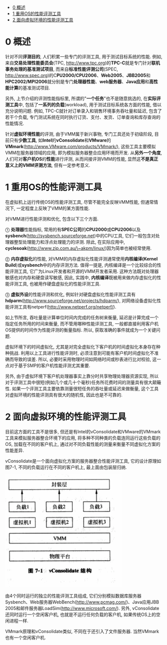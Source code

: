 
<!-- @import "[TOC]" {cmd="toc" depthFrom=1 depthTo=6 orderedList=false} -->

<!-- code_chunk_output -->

* [0 概述](#0-概述)
* [1 重用OS的性能评测工具](#1-重用os的性能评测工具)
* [2 面向虚拟环境的性能评测工具](#2-面向虚拟环境的性能评测工具)

<!-- /code_chunk_output -->

# 0 概述

针对不同**评测目的**, 人们积累一些专门的评测工具, 用于测试目标系统的性能. 例如, 来自**交易处理性能委员会**(TPC, http://www.tpc.org)的**TPC\-C**就是专门针对**联机事务处理的基准测试项目**, 而来自**标准性能评测公司**(SPEC, http://www.spec.org)的C**PU2000/CPU2006**、**Web2005**、**JBB2005**和**HPC2002/MPI2006**就分别是专门**处理器性能**、**web服务器**、**Java应用**和**高性能计算**的基准测试项目.

另外, 上节介绍的评测性能指标里, 所谓的"**一个任务**"也不是随意挑选的, 在**实际评测工具**中, 包括了**一系列的负载**(workload), 用于测试目标系统各方面的性能, 借以充分说明问题. 例如, TPC\-C就针对订单录入和销售环境事务吞吐量和延迟, 包含了若干个负载, 专门测试系统在同时执行订货、支付、发货、订单查询和库存查询的性能情况.

针对**虚拟环境性能**的评测, 由于VMM属于新兴事物, 专门工具还处于初级阶段, 目前只有**少数工具**, 如**Intel**的**vConsolidate**和**VMware**的**VMmark**(http://www.VMware.com/products/VMmark/), 这些工具主要模拟VMM在服务器领域的应用, 即为模拟服务器整合应用环境而开发. 从**另外一个角度**, 人们可对**客户机OS**的**性能**进行评测, 从而间接评测VMM的性能, 显然这**不是真正意义上的VMM评测方法**, 但有一定参考意义.

# 1 重用OS的性能评测工具

在虚拟机上运行传统OS的性能评测工具, 尽管不能完全反映VMM性能, 但通常情况下, 一定程度上反映了VMM的某方面性能. 

对VMM进行性能评测和优化, 包含以下三个方面.

⓵ **处理器**性能指标, 常用的有**SPEC公司**的**CPU2000**或**CPU2006**以及**sysbench**(http://sysbench.sourceforge.net)中的CPU工具, 它们一般包含对处理器整型处理能力和浮点处理能力的评测. 除此, 在实际应用中, **cyclesoak**(http://www.zip.com.au/\~akpm/linux/)因为简单也被经常使用.

⓶ **内存虚拟化**的性能, 对VMM的内存虚拟化性能评测通常使用**内核编译(Kernel Build**)或**sysbench**中的内存评测方法. 值得一提是, 内核编译是一个比较综合的性能评测工具, 它广为Linux开发者和开源的VMM开发者采用. 这种方法既对处理器敏感也对内存和硬盘读写敏感, 因此, 实践中, **内核编译**既被用来做内存虚拟化的性能评测工具, 也被用作硬盘虚拟化的性能评测工具.

⓷ **虚拟外设**的性能评测和优化, 例如针对硬盘虚拟化性能评测工具有**hdparm**(http://www.sourceforge.net/projects/hdparm/), 对网络设备虚拟化性能评测工具有netperf(http://www.netperf.org/netperf/).

如上节所言, 吞吐量是计算单位时间内完成的任务树来衡量, 延迟是计算完成一个指定任务所用的时间来衡量, 而不管用哪种性能评测工具, 一般都直接利用客户机OS提供的时间作为性能评测的衡量指标. 所以, 获取准确的事件就成为一个关键问题. 

虚拟环境下的时间虚拟化, 尤其是对完全虚拟化下客户机的时间虚拟化本身存在种种挑战. 利用以上工具进行性能评测时, 必须注意到可能有客户机时间虚拟化不准确而导致的误差. 所以, 必要时采用物理时间如网络时间或秒表进行比对校验, 这一点对于基于SMP的客户机性能评测尤其重要. 

另外, 由于虚拟环境下客户机处理器事实上靠分时共享物理处理器资源实现, 所以对于评测工具中很短(例如几个或几十个毫秒)任务所花费时间的测量具有很大颠簸性. 如果一个评测工具主要依靠测量很短任务的吞吐量或延迟来做衡量, 这个工具对虚拟环境的性能评测具有很大的随机性, 因此也是不可靠的.

# 2 面向虚拟环境的性能评测工具

目前这方面的工具不是很多, 但还是有Intel的vConsolidate和VMware的VMmark工具来模拟服务器整合环境下的应用, 将多种不同种类的负载连同运行这些负载的OS, 加载在不同的客户机上, 通过对不同负载性能的测量来衡量不同虚拟化方案的性能差异.

vConsolidate是一个面向虚拟化方案的服务器整合性能评测工具, 它的设计原理如图7\-1, 不同的负载运行在不同的客户机上, 最上面由包装层归纳. 

![](./images/2019-04-17-14-34-33.png)

由4个同时运行的独立的性能评测工具组成, 它们分别模拟数据库服务器Sysbench、Web服务器WebBench(http://www.pcmag.com/)、Java应用JBB 2005和邮件服务器LoadSim(http://www.microsoft.com/). 另外, vConsolidate还同时运行一个空闲客户机, 也就是不运行任何负载的客户机, 如果传统OS上的空闲进程一样.

VMmark原理和vConsolidate类似, 不同在于还引入了文件服务器. 当然VMmark也有一个空闲客户机.